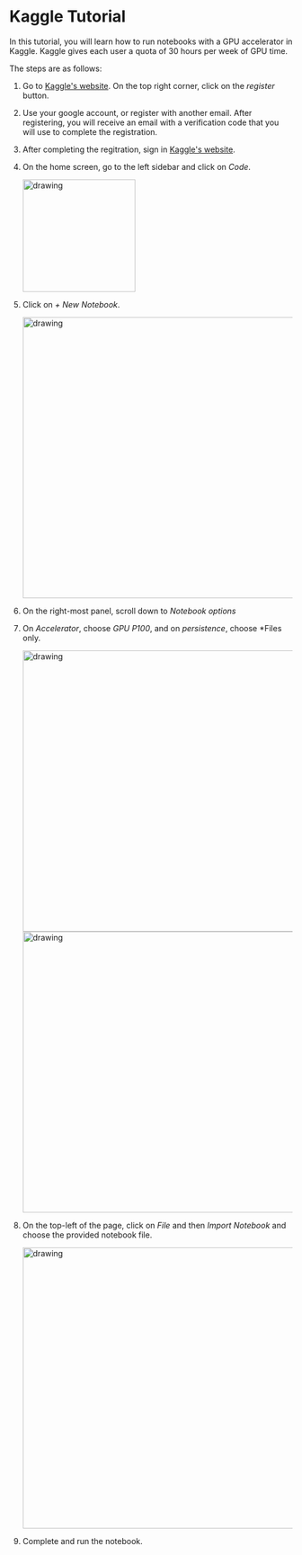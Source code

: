 # Kaggle Tutorial

In this tutorial, you will learn how to run notebooks with a GPU accelerator in Kaggle. Kaggle gives each user a quota of 30 hours per week of GPU time.

The steps are as follows:

1. Go to [Kaggle's website](https://www.kaggle.com/). On the top right corner, click on the *register* button.
2. Use your google account, or register with another email. After registering, you will receive an email with a verification code that you will use to complete the registration.
3. After completing the regitration, sign in [Kaggle's website](https://www.kaggle.com/).
4. On the home screen, go to the left sidebar and click on *Code*.

    <img src="https://drive.google.com/uc?id=176NaxGjBUV1tZyQZ0OOOj72wyBt-FRZl" alt="drawing" width="200"/>

5. Click on *+ New Notebook*.

    <img src="https://drive.google.com/uc?id=11rNt7ncpOu4ZdAqK3IjdLtGbRyNAHXDM" alt="drawing" width="500"/>

6. On the right-most panel, scroll down to *Notebook options*
7. On *Accelerator*, choose *GPU P100*, and on *persistence*, choose *Files only.

    <img src="https://drive.google.com/uc?id=1qiAot6eY0bg8_YnWbhNzC_lw_rMRbq79" alt="drawing" width="500"/>
    <img src="https://drive.google.com/uc?id=1VfJb6RNdbt-fOPxIahHV3UfqgyXM-gPf" alt="drawing" width="500"/>


8. On the top-left of the page, click on *File* and then *Import Notebook* and choose the provided notebook file.

    <img src="https://drive.google.com/uc?id=1OItk6HdnsQm4iwLcHLChDWoYH4wUMoAB" alt="drawing" width="500"/>

9. Complete and run the notebook.
